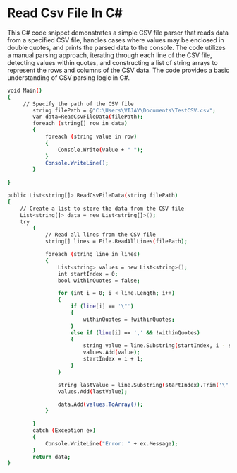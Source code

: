# Read Csv File In C#
This C# code snippet demonstrates a simple CSV file parser that reads data from a specified CSV file, handles cases where values may be enclosed in double quotes, and prints the parsed data to the console. The code utilizes a manual parsing approach, iterating through each line of the CSV file, detecting values within quotes, and constructing a list of string arrays to represent the rows and columns of the CSV data. The code provides a basic understanding of CSV parsing logic in C#.
```sh
void Main()
{
	 // Specify the path of the CSV file
        string filePath = @"C:\Users\VIJAY\Documents\TestCSV.csv";        
        var data=ReadCsvFileData(filePath);
		foreach (string[] row in data)
        {
            foreach (string value in row)
            {
                Console.Write(value + " ");
            }
            Console.WriteLine();
        }
        
}

public List<string[]> ReadCsvFileData(string filePath)
{
	// Create a list to store the data from the CSV file
	List<string[]> data = new List<string[]>();
	try
        {
            // Read all lines from the CSV file
            string[] lines = File.ReadAllLines(filePath);

            foreach (string line in lines)
            {
                List<string> values = new List<string>();
                int startIndex = 0;
                bool withinQuotes = false;

                for (int i = 0; i < line.Length; i++)
                {
                    if (line[i] == '\"')
                    {
                        withinQuotes = !withinQuotes;
                    }
                    else if (line[i] == ',' && !withinQuotes)
                    {
                        string value = line.Substring(startIndex, i - startIndex).Trim('\"');
                        values.Add(value);
                        startIndex = i + 1;
                    }
                }

                string lastValue = line.Substring(startIndex).Trim('\"');
                values.Add(lastValue);

                data.Add(values.ToArray());
            }
			
        }
        catch (Exception ex)
        {
            Console.WriteLine("Error: " + ex.Message);
        }
		return data;
}

```
